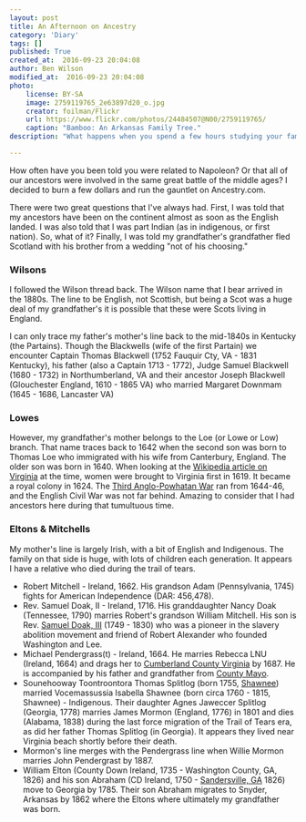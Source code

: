 ```yaml
---
layout: post
title: An Afternoon on Ancestry
category: 'Diary'
tags: []
published: True
created_at:  2016-09-23 20:04:08 
author: Ben Wilson
modified_at:  2016-09-23 20:04:08 
photo:
    license: BY-SA
    image: 2759119765_2e63897d20_o.jpg
    creator: foilman/Flickr
    url: https://www.flickr.com/photos/24484507@N00/2759119765/
    caption: "Bamboo: An Arkansas Family Tree."
description: "What happens when you spend a few hours studying your family tree?"

---
```


How often have you been told you were related to Napoleon? Or that all of our ancestors were involved in the same great battle of the middle ages? I decided to burn a few dollars and run the gauntlet on Ancestry.com. 

<!-- more -->

There were two great questions that I've always had. First, I was told that my ancestors have been on the continent almost as soon as the English landed. I was also told that I was part Indian (as in indigenous, or first nation). So, what of it? Finally, I was told my grandfather's grandfather fled Scotland with his brother from a wedding "not of his choosing."

### Wilsons

I followed the Wilson thread back. The Wilson name that I bear arrived in the 1880s. The line to be English, not Scottish, but being a Scot was a huge deal of my grandfather's it is possible that these were Scots living in England.

I can only trace my father's mother's line back to the mid-1840s in Kentucky (the Partains). Though the Blackwells (wife of the first Partain) we encounter Captain Thomas Blackwell (1752 Fauquir Cty, VA - 1831 Kentucky), his father (also a Captain 1713 - 1772), Judge Samuel Blackwell (1680 - 1732) in Northumberland, VA and their ancestor Joseph Blackwell (Glouchester England, 1610 - 1865 VA) who married Margaret Downmam (1645 - 1686, Lancaster VA)

### Lowes

However, my grandfather's mother belongs to the Loe (or Lowe or Low) branch. That name traces back to 1642 when the second son was born to Thomas Loe who immigrated with his wife from Canterbury, England. The older son was born in 1640. When looking at the [Wikipedia article on Virginia](https://en.wikipedia.org/wiki/History_of_Virginia#Royal_colony) at the time, women were brought to Virginia first in 1619. It became a royal colony in 1624. The [Third Anglo-Powhatan War](https://en.wikipedia.org/wiki/Anglo-Powhatan_Wars) ran from 1644-46, and the English Civil War was not far behind. Amazing to consider that I had ancestors here during that tumultuous time.

### Eltons & Mitchells

My mother's line is largely Irish, with a bit of English and Indigenous. The family on that side is huge, with lots of children each generation. It appears I have a relative who died during the trail of tears. 

* Robert Mitchell - Ireland, 1662. His grandson Adam (Pennsylvania, 1745) fights for American Independence (DAR: 456,478).
* Rev. Samuel Doak, II - Ireland, 1716. His granddaughter Nancy Doak (Tennessee, 1790) marries Robert's grandson William Mitchell. His son is Rev. [Samuel Doak, III](https://en.wikipedia.org/wiki/Samuel_Doak) (1749 - 1830) who was a pioneer in the slavery abolition movement and friend of Robert Alexander who founded Washington and Lee.
* Michael Pendergrass(t) - Ireland, 1664. He marries Rebecca LNU (Ireland, 1664) and drags her to [Cumberland County Virginia](https://en.wikipedia.org/wiki/Cumberland_County,_Virginia) by 1687. He is accompanied by his father and grandfather from [County Mayo](https://en.wikipedia.org/wiki/County_Mayo#17th_and_18th_centuries).
* Sounehooway Toontroontora Thomas Splitlog (born 1755, [Shawnee](https://en.wikipedia.org/wiki/Shawnee)) married Vocemassussia Isabella Shawnee (born circa 1760 - 1815, Shawnee) - Indigenous. Their daughter Agnes Jaweccer Splitlog (Georgia, 1778) marries James Mormon (England, 1776) in 1801 and dies (Alabama, 1838) during the last force migration of the Trail of Tears era, as did her father Thomas Splitlog (in Georgia). It appears they lived near Virginia beach shortly before their death.
* Mormon's line merges with the Pendergrass line when Willie Mormon marries John Pendergrast by 1887.
* William Elton (County Down Ireland, 1735 - Washington County, GA, 1826) and his son Abraham (CD Ireland, 1750 - [Sandersville, GA](https://en.wikipedia.org/wiki/Sandersville,_Georgia) 1826) move to Georgia by 1785. Their son Abraham migrates to Snyder, Arkansas by 1862 where the Eltons where ultimately my grandfather was born.

